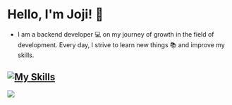 
# Hello, I'm Joji! 👋

* I am a backend developer 💻 on my journey of growth in the field of development. Every day, I strive to learn new things 📚 and improve my skills.


[![My Skills](https://skillicons.dev/icons?i=js,html,css,wasm)](https://skillicons.dev)
---
[![](https://visitcount.itsvg.in/api?id=jojibyte&label=Profile%20Views&color=12&pretty=true)](https://visitcount.itsvg.in)
